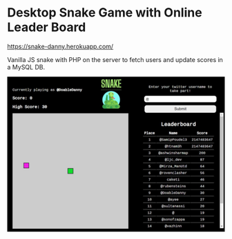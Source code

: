 # Desktop Snake Game with Online Leader Board

https://snake-danny.herokuapp.com/

Vanilla JS snake with PHP on the server to fetch users and update scores in a MySQL DB.

![The game](images/readme.JPG)
